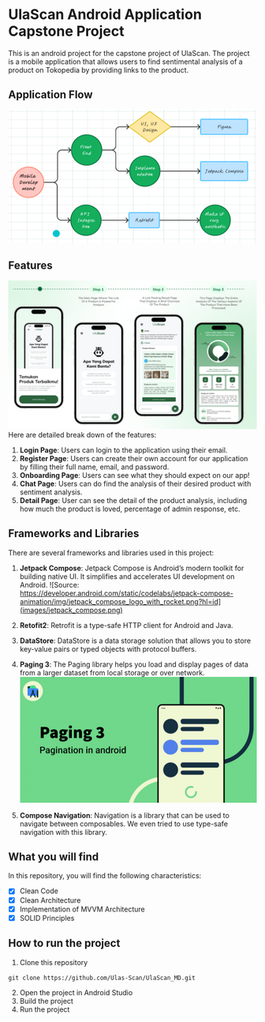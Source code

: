 # UlaScan Android Application Capstone Project

This is an android project for the capstone project of UlaScan. The project is a mobile application that allows users to find sentimental analysis of a product on Tokopedia by providing links to the product.

## Application Flow

![img.png](images/app_flow.png)

## Features

![img.png](images/features.png)
Here are detailed break down of the features:
1. **Login Page**: Users can login to the application using their email.
2. **Register Page**: Users can create their own account for our application by filling their full name, email, and password.
3. **Onboarding Page**: Users can see what they should expect on our app!
4. **Chat Page**: Users can do find the analysis of their desired product with sentiment analysis.
5. **Detail Page**: User can see the detail of the product analysis, including how much the product is loved, percentage of admin response, etc.

## Frameworks and Libraries
There are several frameworks and libraries used in this project:
1. **Jetpack Compose**: Jetpack Compose is Android’s modern toolkit for building native UI. It simplifies and accelerates UI development on Android.
![Source: https://developer.android.com/static/codelabs/jetpack-compose-animation/img/jetpack_compose_logo_with_rocket.png?hl=id](images/jetpack_compose.png)
2. **Retofit2**: Retrofit is a type-safe HTTP client for Android and Java.

3. **DataStore**: DataStore is a data storage solution that allows you to store key-value pairs or typed objects with protocol buffers.
4. **Paging 3**: The Paging library helps you load and display pages of data from a larger dataset from local storage or over network.
![alt text](images/paging3.png)
5. **Compose Navigation**: Navigation is a library that can be used to navigate between composables. We even tried to use type-safe navigation with this library.


## What you will find

In this repository, you will find the following characteristics:
- [x] Clean Code
- [x] Clean Architecture
- [x] Implementation of MVVM Architecture
- [x] SOLID Principles

## How to run the project
1. Clone this repository
```
git clone https://github.com/Ulas-Scan/UlaScan_MD.git
```
2. Open the project in Android Studio
3. Build the project
4. Run the project

